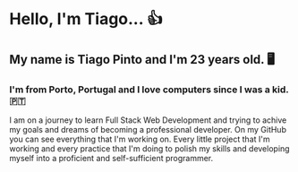 # Hello, I'm Tiago...  👍
## My name is Tiago Pinto and I'm 23 years old.  🖥️
### I'm from Porto, Portugal and I love computers since I was a kid.  🇵🇹
I am on a journey to learn Full Stack Web Development and trying to achive my goals and dreams of becoming a professional developer.
On my GitHub you can see everything that I'm working on. Every little project that I'm working and every practice that I'm doing to polish my skills
and developing myself into a proficient and self-sufficient programmer.
